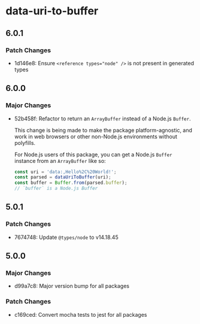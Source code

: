 # data-uri-to-buffer

## 6.0.1

### Patch Changes

- 1d146e8: Ensure `<reference types="node" />` is not present in generated types

## 6.0.0

### Major Changes

- 52b458f: Refactor to return an `ArrayBuffer` instead of a Node.js `Buffer`.

  This change is being made to make the package platform-agnostic, and work in web browsers or other non-Node.js environments without polyfills.

  For Node.js users of this package, you can get a Node.js `Buffer` instance from an `ArrayBuffer` like so:

  ```typescript
  const uri = 'data:,Hello%2C%20World!';
  const parsed = dataUriToBuffer(uri);
  const buffer = Buffer.from(parsed.buffer);
  // `buffer` is a Node.js Buffer
  ```

## 5.0.1

### Patch Changes

- 7674748: Update `@types/node` to v14.18.45

## 5.0.0

### Major Changes

- d99a7c8: Major version bump for all packages

### Patch Changes

- c169ced: Convert mocha tests to jest for all packages
